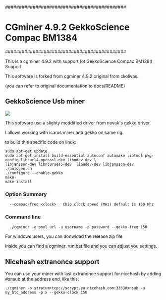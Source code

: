 ############################################
# CGminer 4.9.2 GekkoScience Compac BM1384 #
############################################

This is a cgminer 4.9.2 with support fot GekkoScience Compac BM1384 Support.

This software is forked from cgminer 4.9.2 original from ckolivas.

(you can refer to original documentation to docs/README)

## GekkoScience Usb miner ##

![](https://raw.githubusercontent.com/wareck/cgminer-gekko/master/docs/gekko.jpg)

This software use a slighty moddified driver from novak's gekko driver.

I allows working with icarus miner and gekko on same rig.

to build this specific code on linux:

	sudo apt-get update
	sudo apt-get install build-essential autoconf automake libtool pkg-config libcurl4-openssl-dev libudev-dev \
	libjansson-dev libncurses5-dev	libudev-dev libjansson-dev
	./autogen.sh
	./configure --enable-gekko
	make
	make install

### Option Summary ###

```
  --compac-freq <clock>   Chip clock speed (MHz) default is 150 Mhz
```

### Command line ###

```
  ./cgminer -o pool_url -u username -p password --gekko-freq 150
```

For windows users, you can donwload the release zip file

Inside you can find a cgminer_run.bat file and you can adjust you settings.

## Nicehash extranonce support ##

You can use your miner with last extranonce support for nicehash by adding #xnsub at the address end, like this:

	./cgminer -o stratum+tcp://scrypt.eu.nicehash.com:3333#xnsub -u my_btc_address -p x --gekko-clock 150
	
